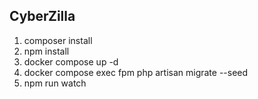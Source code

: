 ## CyberZilla

1. composer install
2. npm install
3. docker compose up -d
4. docker compose exec fpm php artisan migrate --seed
5. npm run watch
